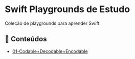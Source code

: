 # Swift Playgrounds de Estudo

Coleção de playgrounds para aprender Swift.

## 🧠 Conteúdos

- [01-Codable+Decodable+Encodable](./01-DecodableEncodable.playground)

